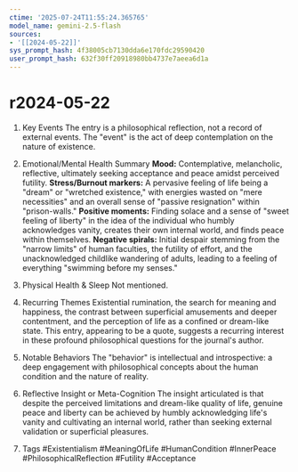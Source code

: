 ```yaml
---
ctime: '2025-07-24T11:55:24.365765'
model_name: gemini-2.5-flash
sources:
- '[[2024-05-22]]'
sys_prompt_hash: 4f38005cb7130dda6e170fdc29590420
user_prompt_hash: 632f30ff20918980bb4737e7aeea6d1a
---
```

# r2024-05-22

1. Key Events
The entry is a philosophical reflection, not a record of external events. The "event" is the act of deep contemplation on the nature of existence.

2. Emotional/Mental Health Summary
**Mood:** Contemplative, melancholic, reflective, ultimately seeking acceptance and peace amidst perceived futility.
**Stress/Burnout markers:** A pervasive feeling of life being a "dream" or "wretched existence," with energies wasted on "mere necessities" and an overall sense of "passive resignation" within "prison-walls."
**Positive moments:** Finding solace and a sense of "sweet feeling of liberty" in the idea of the individual who humbly acknowledges vanity, creates their own internal world, and finds peace within themselves.
**Negative spirals:** Initial despair stemming from the "narrow limits" of human faculties, the futility of effort, and the unacknowledged childlike wandering of adults, leading to a feeling of everything "swimming before my senses."

3. Physical Health & Sleep
Not mentioned.

4. Recurring Themes
Existential rumination, the search for meaning and happiness, the contrast between superficial amusements and deeper contentment, and the perception of life as a confined or dream-like state. This entry, appearing to be a quote, suggests a recurring interest in these profound philosophical questions for the journal's author.

5. Notable Behaviors
The "behavior" is intellectual and introspective: a deep engagement with philosophical concepts about the human condition and the nature of reality.

6. Reflective Insight or Meta-Cognition
The insight articulated is that despite the perceived limitations and dream-like quality of life, genuine peace and liberty can be achieved by humbly acknowledging life's vanity and cultivating an internal world, rather than seeking external validation or superficial pleasures.

7. Tags
#Existentialism
#MeaningOfLife
#HumanCondition
#InnerPeace
#PhilosophicalReflection
#Futility
#Acceptance